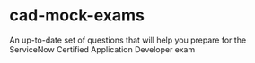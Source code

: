 # cad-mock-exams
An up-to-date set of questions that will help you prepare for the ServiceNow Certified Application Developer exam
